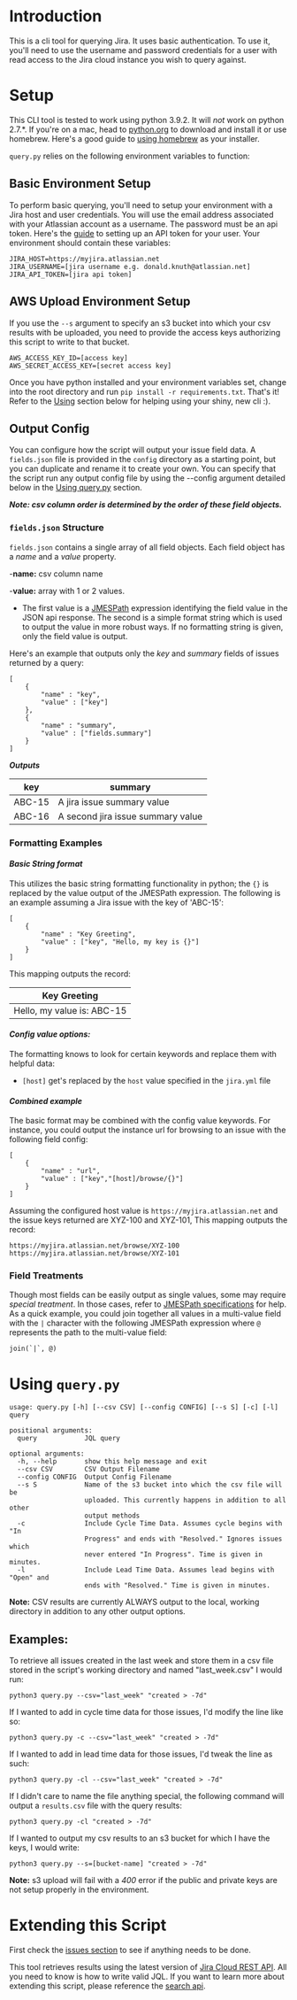 # Introduction
This is a cli tool for querying Jira. It uses basic authentication. To use it, you'll need to use the username and password credentials for a user with read access to the Jira cloud instance you wish to query against.

# Setup
This CLI tool is tested to work using python 3.9.2. It will _not_ work on python 2.7.*. If you're on a mac, head to [python.org](https://www.python.org/downloads/) to download and install it or use homebrew. Here's a good guide to [using homebrew](https://docs.python-guide.org/starting/install3/osx/) as your installer.

`query.py` relies on the following environment variables to function:

## Basic Environment Setup
To perform basic querying, you'll need to setup your environment with a Jira host and user credentials. You will use the email address associated with your Atlassian account as a username. The password must be an api token. Here's the [guide](https://confluence.atlassian.com/cloud/api-tokens-938839638.html) to setting up an API token for your user. Your environment should contain these variables:

```
JIRA_HOST=https://myjira.atlassian.net
JIRA_USERNAME=[jira username e.g. donald.knuth@atlassian.net]
JIRA_API_TOKEN=[jira api token]
```

## AWS Upload Environment Setup
If you use the `--s` argument to specify an s3 bucket into which your csv results with be uploaded, you need to provide the access keys authorizing this script to write to that bucket.

```
AWS_ACCESS_KEY_ID=[access key]
AWS_SECRET_ACCESS_KEY=[secret access key]
```

Once you have python installed and your environment variables set, change into the root directory and run `pip install -r requirements.txt`. That's it! Refer to the [Using](https://github.com/mdx-dev/python-jira-cli#using-querypy) section below for helping using your shiny, new cli :).

## Output Config
You can configure how the script will output your issue field data. A `fields.json` file is provided in the `config` directory as a starting point, but you can duplicate and rename it to create your own. You can specify that the script run any output config file by using the --config argument detailed below in the [Using query.py](https://github.com/mdx-dev/python-jira-cli#using-querypy) section.

***Note: csv column order is determined by the order of these field objects.***

### `fields.json` Structure
```fields.json``` contains a single array of all field objects. Each field object has a *name* and a *value* property.

-**name:** csv column name 

-**value:** array with 1 or 2 values. 
- The first value is a [JMESPath](http://jmespath.org/) expression identifying the field value in the JSON api response. The second is a simple format string which is used to output the value in more robust ways. If no formatting string is given, only the field value is output. 

Here's an example that outputs only the *key* and *summary* fields of issues returned by a query:

```
[
    { 
        "name" : "key", 
        "value" : ["key"] 
    },
    { 
        "name" : "summary", 
        "value" : ["fields.summary"] 
    }
]
```
***Outputs***

|key | summary |
|---|---|
| ABC-15 | A jira issue summary value |
| ABC-16 | A second jira issue summary value |

### Formatting Examples

#### *Basic String format*
This utilizes the basic string formatting functionality in python; the ```{}``` is replaced by the value output of the JMESPath expression. The following is an example assuming a Jira issue with the key of 'ABC-15':
```
[
    { 
        "name" : "Key Greeting", 
        "value" : ["key", "Hello, my key is {}"] 
    }
]
```
This mapping outputs the record:

|Key Greeting|
|---|
| Hello, my value is: ABC-15 |

#### *Config value options:*
The formatting knows to look for certain keywords and replace them with helpful data:
- ```[host]``` get's replaced by the ```host``` value specified in the ```jira.yml``` file

#### *Combined example*
The basic format may be combined with the config value keywords. For instance, you could output the instance url for browsing to an issue with the following field config:
```
[
    { 
        "name" : "url", 
        "value" : ["key","[host]/browse/{}"]
    }
]
```
Assuming the configured host value is ```https://myjira.atlassian.net``` and the issue keys returned are XYZ-100 and XYZ-101, This mapping outputs the record: 

```
https://myjira.atlassian.net/browse/XYZ-100
https://myjira.atlassian.net/browse/XYZ-101
```

### Field Treatments
Though most fields can be easily output as single values, some may require *special treatment*. In those cases, refer to [JMESPath specifications](http://jmespath.readthedocs.io/en/latest/specification.html) for help. As a quick example, you could join together all values in a multi-value field with the ```|``` character with the following JMESPath expression where ```@``` represents the path to the multi-value field:
```
join(`|`, @)
```

# Using ```query.py```
```
usage: query.py [-h] [--csv CSV] [--config CONFIG] [--s S] [-c] [-l] query

positional arguments:
  query            JQL query

optional arguments:
  -h, --help       show this help message and exit
  --csv CSV        CSV Output Filename
  --config CONFIG  Output Config Filename
  --s S            Name of the s3 bucket into which the csv file will be
                   uploaded. This currently happens in addition to all other
                   output methods
  -c               Include Cycle Time Data. Assumes cycle begins with "In
                   Progress" and ends with "Resolved." Ignores issues which
                   never entered "In Progress". Time is given in minutes.
  -l               Include Lead Time Data. Assumes lead begins with "Open" and
                   ends with "Resolved." Time is given in minutes.
```

**Note:** CSV results are currently ALWAYS output to the local, working directory in addition to any other output options.
## Examples:
To retrieve all issues created in the last week and store them in a csv file stored in the script's working directory and named "last_week.csv" I would run:

```python3 query.py --csv="last_week" "created > -7d"```

If I wanted to add in cycle time data for those issues, I'd modify the line like so:

```python3 query.py -c --csv="last_week" "created > -7d"```

If I wanted to add in lead time data for those issues, I'd tweak the line as such:

```python3 query.py -cl --csv="last_week" "created > -7d"```

If I didn't care to name the file anything special, the following command will output a `results.csv` file with the query results:

```python3 query.py -cl "created > -7d"```

If I wanted to output my csv results to an s3 bucket for which I have the keys, I would write:

```python3 query.py --s=[bucket-name] "created > -7d"```

**Note:** s3 upload will fail with a _400_ error if the public and private keys are not setup properly in the environment.

# Extending this Script

First check the [issues section](https://github.com/mdx-dev/python-jira-cli/issues) to see if anything needs to be done.

This tool retrieves results using the latest version of [Jira Cloud REST API](https://developer.atlassian.com/cloud/jira/platform/rest/). All you need to know is how to write valid JQL. If you want to learn more about extending this script, please reference the [search api](https://developer.atlassian.com/cloud/jira/platform/rest/#api-api-2-search-get).
